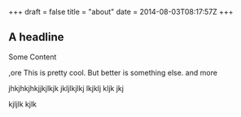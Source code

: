 +++
draft = false
title = "about"
date = 2014-08-03T08:17:57Z
+++

## A headline

Some Content

,ore
This is pretty cool. But better is something else. and more


jhkjhkjhkjjkjlkjk jkljlkjlkj lkjklj kljk jkj

kjljlk
kjlk